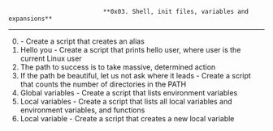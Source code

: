                               **0x03. Shell, init files, variables and expansions**
-----------------------------------------------------------------------------------------------------------------
0. <o>  - Create a script that creates an alias
1. Hello you - Create a script that prints hello user, where user is the current Linux user
2. The path to success is to take massive, determined action
3. If the path be beautiful, let us not ask where it leads - Create a script that counts the number of directories in the PATH
4. Global variables - Create a script that lists environment variables
5. Local variables  - Create a script that lists all local variables and environment variables, and functions
6. Local variable   - Create a script that creates a new local variable
